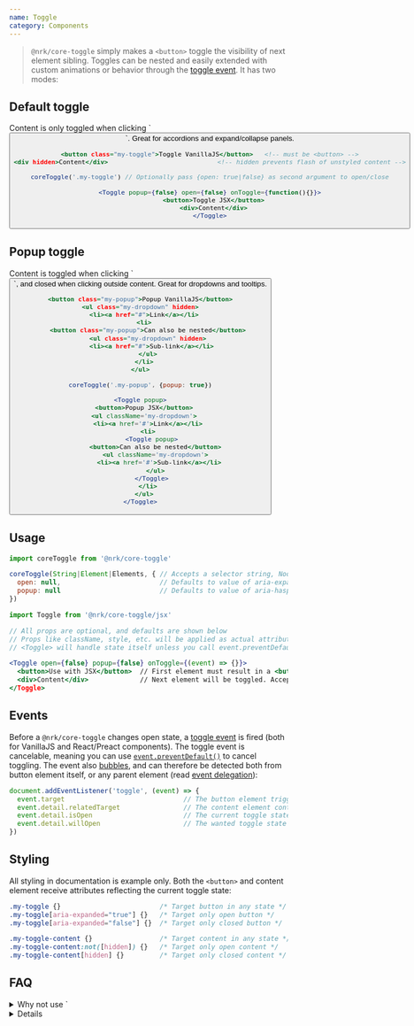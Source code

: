 ```yaml
---
name: Toggle
category: Components
---
```


> `@nrk/core-toggle` simply makes a `<button>` toggle the visibility of next element sibling. Toggles can be nested and easily extended with custom animations or behavior through the [toggle event](#events). It has two modes:

<div class="nrk-grid">
<div class="nrk-xs-12of12 nrk-md-6of12" style="padding-right:30px"><h2>Default toggle</h2>
Content is only toggled when clicking `<button>`. Great for accordions and expand/collapse panels.

```toggle.html
<button class="my-toggle">Toggle VanillaJS</button>   <!-- must be <button> -->
<div hidden>Content</div>                             <!-- hidden prevents flash of unstyled content -->
```
```toggle.js
coreToggle('.my-toggle') // Optionally pass {open: true|false} as second argument to open/close
```
```toggle.jsx
<Toggle popup={false} open={false} onToggle={function(){}}>
  <button>Toggle JSX</button>
  <div>Content</div>
</Toggle>
```
</div>
<div class="nrk-xs-12of12 nrk-md-6of12"><h2>Popup toggle</h2>
Content is toggled when clicking `<button>`, and closed when clicking outside content. Great for dropdowns and tooltips.

```popup.html
<button class="my-popup">Popup VanillaJS</button>
<ul class="my-dropdown" hidden>
  <li><a href="#">Link</a></li>
  <li>
    <button class="my-popup">Can also be nested</button>
    <ul class="my-dropdown" hidden>
      <li><a href="#">Sub-link</a></li>
    </ul>
  </li>
</ul>
```
```popup.js
coreToggle('.my-popup', {popup: true})
```
```popup.jsx
<Toggle popup>
  <button>Popup JSX</button>
  <ul className='my-dropdown'>
    <li><a href='#'>Link</a></li>
    <li>
      <Toggle popup>
        <button>Can also be nested</button>
        <ul className='my-dropdown'>
          <li><a href='#'>Sub-link</a></li>
        </ul>
      </Toggle>
    </li>
  </ul>
</Toggle>
```
</div>
</div>

## Usage

```js
import coreToggle from '@nrk/core-toggle'

coreToggle(String|Element|Elements, { // Accepts a selector string, NodeList, Element or array of Elements
  open: null,                         // Defaults to value of aria-expanded or false. Use true|false to force open state
  popup: null                         // Defaults to value of aria-haspopup or false. Use true|false to force popup mode
})
```

```jsx
import Toggle from '@nrk/core-toggle/jsx'

// All props are optional, and defaults are shown below
// Props like className, style, etc. will be applied as actual attributes
// <Toggle> will handle state itself unless you call event.preventDefault() in onToggle

<Toggle open={false} popup={false} onToggle={(event) => {}}>
  <button>Use with JSX</button>  // First element must result in a <button>-tag. Accepts both elements and components
  <div>Content</div>             // Next element will be toggled. Accepts both elements and components
</Toggle>
```

## Events

Before a `@nrk/core-toggle` changes open state, a [toggle event](https://www.w3schools.com/jsref/event_ontoggle.asp) is fired (both for VanillaJS and React/Preact components). The toggle event is cancelable, meaning you can use [`event.preventDefault()`](https://developer.mozilla.org/en-US/docs/Web/API/Event/preventDefault) to cancel toggling. The event also [bubbles](https://developer.mozilla.org/en-US/docs/Learn/JavaScript/Building_blocks/Events#Event_bubbling_and_capture), and can therefore be detected both from button element itself, or any parent element (read [event delegation](https://stackoverflow.com/questions/1687296/what-is-dom-event-delegation)):

```js
document.addEventListener('toggle', (event) => {
  event.target                              // The button element triggering toggle event
  event.detail.relatedTarget                // The content element controlled by button
  event.detail.isOpen                       // The current toggle state (before toggle event has run)
  event.detail.willOpen                     // The wanted toggle state
})
```

## Styling

All styling in documentation is example only. Both the `<button>` and content element receive attributes reflecting the current toggle state:

```css
.my-toggle {}                         /* Target button in any state */
.my-toggle[aria-expanded="true"] {}   /* Target only open button */
.my-toggle[aria-expanded="false"] {}  /* Target only closed button */

.my-toggle-content {}                 /* Target content in any state */
.my-toggle-content:not([hidden]) {}   /* Target only open content */
.my-toggle-content[hidden] {}         /* Target only closed content */
```

## FAQ
<details>
<summary>Why not use `<details>` instead?</summary>
Despite having a native [`<details>`](https://developer.mozilla.org/en-US/docs/Web/HTML/Element/details) element for expanding/collapsing content, there are several issues regarding [browser support](https://caniuse.com/#feat=details), [styling](https://developer.mozilla.org/en-US/docs/Web/HTML/Element/details#Example_with_styling), [accessibility](http://accessibleculture.org/articles/2012/03/screen-readers-and-details-summary/). Furthermore, polyfills often conflict with other standards such as `<dialog>`.
</details>

<details>
<summary>Why is there no `role="menu"` in dropdowns?</summary>
The [menu role](https://www.w3.org/TR/wai-aria-practices-1.1/examples/menubar/menubar-1/menubar-1.html) is mainly inteded for context menues and toolbars in [application interfaces](https://www.w3.org/TR/wai-aria-1.1/#application), and has quite complex [keyboard navigation](https://www.w3.org/TR/wai-aria-practices-1.1/examples/menubar/menubar-1/menubar-1.html#kbd_label) requirements. As most end users will not expect application behavior in websites and internal web based systems, (implemented) attributes like `aria-controls` and `aria-labelledby` is sufficient for a good user experience.
</details>

<details>
<summary>Why does dropdowns not open on hover?</summary>
Both touch devices and screen readers will have trouble properly interacting with hoverable interfaces (unless more complex fallback logic is implemented). To achieve a consistent and accessible interface, `core-toggle` is designed around click interactions.
</details>

<details>
<summary>Why is there no group-option to achieve a single open toggle?</summary>
Some expand/collapse interfaces like [accordions](https://www.nngroup.com/articles/accordions-complex-content/) behaves like a group - allowing only one expanded area at the time. This pattern however requires more logic and carefully designed animations to avoid confusion over expected scroll position.
<br>
<br>
*Example: The user first opens "Toggle-1", and then "Toggle-2" (which closes "Toggle-1"). Since "Toggle-1" is placed above, the position "Toggle-2" now changes - potentially outside the viewport on smaller devices.
Note: If you do need to implement grouping, you can achieve this by reacting to the toggle event.*
</details>
